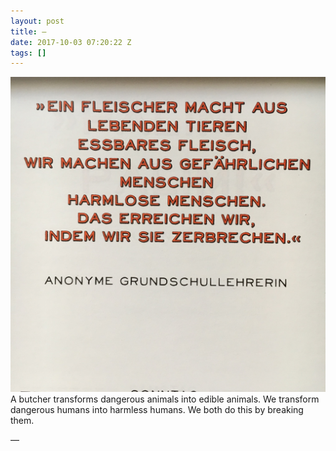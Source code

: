 ```yaml
---
layout: post
title: —
date: 2017-10-03 07:20:22 Z
tags: []
---
```

![](/media/2017/10/165999001654.jpg)
A butcher transforms dangerous animals into edible animals. We transform dangerous humans into harmless humans. We both do this by breaking them.

—

